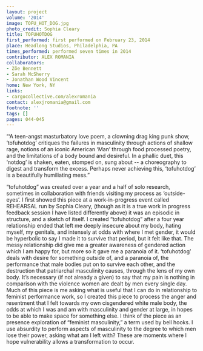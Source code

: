 ```yaml
---
layout: project
volume: '2014'
image: TOFU_HOT_DOG.jpg
photo_credit: Sophia Cleary
title: TOFUHOTDOG
first_performed: first performed on February 23, 2014
place: Headlong Studios, Philadelphia, PA
times_performed: performed seven times in 2014
contributor: ALEX ROMANIA
collaborators:
- Zöe Bennett
- Sarah McSherry
- Jonathan Wood Vincent
home: New York, NY
links:
- cargocollective.com/alexromania
contact: alexjromania@gmail.com
footnote: ''
tags: []
pages: 044-045
---
```


“‘A teen-angst masturbatory love poem, a clowning drag king punk show, ‘tofuhotdog’ critiques the failures in masculinity through actions of shallow rage, notions of an iconic American ‘Man’ through food processed poetry, and the limitations of a body bound and desireful. In a phallic duet, this ‘notdog’ is shaken, eaten, stomped on, sung about -- a choreography to digest and transform the excess. Perhaps never achieving this, ‘tofuhotdog’ is a beautifully humiliating mess.”

“tofuhotdog” was created over a year and a half of solo research, sometimes in collaboration with friends visiting my process as ‘outside-eyes’. I first showed this piece at a work-in-progress event called REHEARSAL run by Sophia Cleary, (though as it is a true work in progress feedback session I have listed differently above) it was an episodic in structure, and a sketch of itself. I created “tofuhotdog” after a four year relationship ended that left me deeply insecure about my body, hating myself, my genitals, and intensely at odds with where I met gender, it would be hyperbolic to say I made it to survive that period, but it felt like that. The messy relationship did give me a greater awareness of gendered action which I am happy for, but more so it gave me a paranoia of it. ‘tofuhotdog’ deals with desire for something outside of, and a paranoia of, the performance that male bodies put on to survive each other, and the destruction that patriarchal masculinity causes, through the lens of my own body. It’s necessary (if not already a given) to say that my pain is nothing in comparison with the violence women are dealt by men every single day. Much of this piece is me asking what is useful that I can do in relationship to feminist performance work, so I created this piece to process the anger and resentment that I felt towards my own cisgendered white male body, the odds at which I was and am with masculinity and gender at large, in hopes to be able to make space for something else. I think of the piece as an presence exploration of “feminist masculinity,” a term used by bell hooks. I use absurdity to perform aspects of masculinity to the degree to which men lose their power, asking what am I left with? These are moments where I hope vulnerability allows a transformation to occur.
